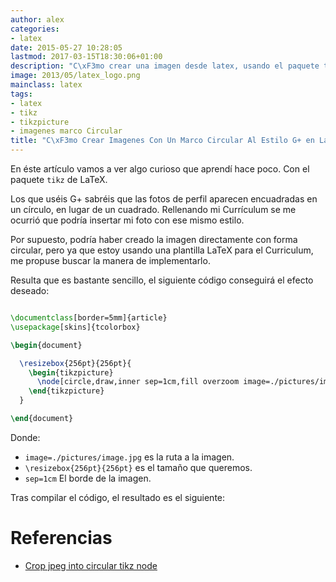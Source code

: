 ```yaml
---
author: alex
categories:
- latex
date: 2015-05-27 10:28:05
lastmod: 2017-03-15T18:30:06+01:00
description: "C\xF3mo crear una imagen desde latex, usando el paquete tikz, para insertar  una foto en un marco circular, al estilo de la red social de Google, G+."
image: 2013/05/latex_logo.png
mainclass: latex
tags:
- latex
- tikz
- tikzpicture
- imagenes marco Circular
title: "C\xF3mo Crear Imagenes Con Un Marco Circular Al Estilo G+ en LaTeX"
---
```


En éste artículo vamos a ver algo curioso que aprendí hace poco. Con el paquete `tikz` de LaTeX.

Los que uséis G+ sabréis que las fotos de perfil aparecen encuadradas en un círculo, en lugar de un cuadrado. Rellenando mi Currículum se me ocurrió que podría insertar mi foto con ese mismo estilo.

Por supuesto, podría haber creado la imagen directamente con forma circular, pero ya que estoy usando una plantilla LaTeX para el Curriculum, me propuse buscar la manera de implementarlo.

<!--more--><!--ad-->

Resulta que es bastante sencillo, el siguiente código conseguirá el efecto deseado:

```latex

\documentclass[border=5mm]{article}
\usepackage[skins]{tcolorbox}

\begin{document}

  \resizebox{256pt}{256pt}{
    \begin{tikzpicture}
      \node[circle,draw,inner sep=1cm,fill overzoom image=./pictures/image.jpg] (A) {};
    \end{tikzpicture}
  }

\end{document}

```

Donde:

* `image=./pictures/image.jpg` es la ruta a la imagen.
* `\resizebox{256pt}{256pt}` es el tamaño que queremos.
* `sep=1cm` El borde de la imagen.

Tras compilar el código, el resultado es el siguiente:

<figure>
    <amp-img sizes="(min-width: 558px) 558px, 100vw" on="tap:lightbox1" role="button" tabindex="0" layout="responsive" src="/img/Cómo-Crear-Imagenes-Con-Un-Marco-Circular-Al-Estilo-G+-en-LaTeX.jpg" title="C\xF3mo Crear Imagenes Con Un Marco Circular Al Estilo G+ en LaTeX" alt="C\xF3mo Crear Imagenes Con Un Marco Circular Al Estilo G+ en LaTeX" width="558px" height="559px" />
</figure>

# Referencias

- [Crop jpeg into circular tikz node](http://tex.stackexchange.com/questions/193555/crop-jpeg-into-circular-tikz-node "Crop jpeg into circular tikz node")
